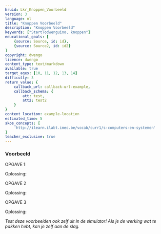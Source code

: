 ```yaml
---
hruid: Lkr_Knoppen_Voorbeeld
version: 3
language: nl
title: "Knoppen Voorbeeld"
description: "Knoppen Voorbeeld"
keywords: ["StartTodwenguino, knoppen"]
educational_goals: [
    {source: Source, id: id}, 
    {source: Source2, id: id2}
]
copyright: dwengo
licence: dwengo
content_type: text/markdown
available: true
target_ages: [10, 11, 12, 13, 14]
difficulty: 3
return_value: {
    callback_url: callback-url-example,
    callback_schema: {
        att: test,
        att2: test2
    }
}
content_location: example-location
estimated_time: 5
skos_concepts: [
    'http://ilearn.ilabt.imec.be/vocab/curr1/s-computers-en-systemen'
]
teacher_exclusive: true
---
```


### Voorbeeld

OPGAVE 1




Oplossing:






OPGAVE 2



Oplossing:






OPGAVE 3



Oplossing:






*Test deze voorbeelden ook zelf uit in de simulator! Als je de werking wat te pakken hebt, kan je zelf aan de slag.*